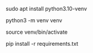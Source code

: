 sudo apt install python3.10-venv

python3 -m venv venv

source venv/bin/activate

pip install -r requirements.txt
